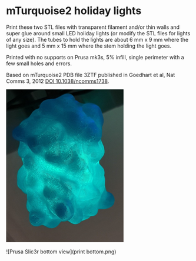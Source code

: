 # mTurquoise2 holiday lights

Print these two STL files with transparent filament and/or thin walls and super glue around small LED holiday lights (or modify the STL files for lights of any size). The tubes to hold the lights are about 6 mm x 9 mm where the light goes and 5 mm x 15 mm where the stem holding the light goes.

Printed with no supports on Prusa mk3s, 5% infill, single perimeter with a few small holes and errors.

Based on mTurquoise2 PDB file 3ZTF published in Goedhart et al, Nat Comms 3, 2012 [DOI 10.1038/ncomms1738](https://doi.org/10.1038/ncomms1738).

![Assembled light](finished_light.png)

![Prusa Slic3r bottom view](print bottom.png)